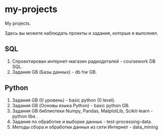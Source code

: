 # my-projects
My projects.

Здесь вы можете наблюдать проекты и задания, которые я выполнял.


## SQL
1. Спроектирован интернет-магазин радиодеталей - coursework DB SQL.
2. Задания GB (Базы данных) - db hw GB.

## Python
1. Задания GB (0 уровень) - basic python (0 level).
2. Задания GB (Основы языка Python) - basic python GB.
3. Задания GB библиотеки Numpy, Pandas, MatplotLib, Scikit-learn - python libs .
4. Задания по обработке и выборке данных - test-processing-data.
5. Методы сбора и обработки данных из сети Интернет - data_mining 



